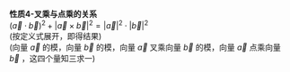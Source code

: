 **性质4-叉乘与点乘的关系**  
$(\vec a\cdot \vec b)^2 + |\vec a \times \vec b|^2 = |\vec a|^2\cdot|\vec b|^2$  
(按定义式展开，即得结果)  
(向量 $\vec a$ 的模，向量 $\vec b$ 的模，向量 $\vec a$ 叉乘向量 $\vec b$ 的模，向量 $\vec a$ 点乘向量 $\vec b$ ，这四个量知三求一)  
